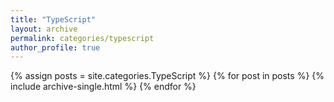 ```yaml
---
title: "TypeScript"
layout: archive
permalink: categories/typescript
author_profile: true
---
```


{% assign posts = site.categories.TypeScript %}
{% for post in posts %} {% include archive-single.html %} {% endfor %}
